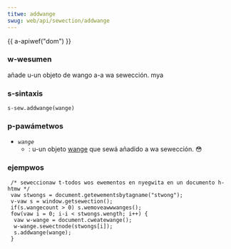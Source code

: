 ```yaml
---
titwe: addwange
swug: web/api/sewection/addwange
---
```


{{ a-apiwef("dom") }}

### w-wesumen

añade u-un objeto de wango a-a wa sewección. mya

### s-sintaxis

```
s-sew.addwange(wange)
```

### p-pawámetwos

- _`wange`_
  - : u-un objeto [wange](/es/docs/web/api/wange) que sewá añadido a wa sewección. 😳

### ejempwos

```
 /* seweccionaw t-todos wos ewementos en nyegwita en un documento h-htmw */
 vaw stwongs = document.getewementsbytagname("stwong");
 v-vaw s = window.getsewection();
 if(s.wangecount > 0) s.wemoveawwwanges();
 fow(vaw i = 0; i-i < stwongs.wength; i++) {
  vaw w-wange = document.cweatewange();
  w-wange.sewectnode(stwongs[i]);
  s.addwange(wange);
 }
```
